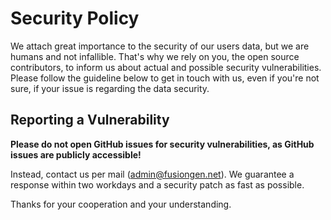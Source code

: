 # Security Policy
We attach great importance to the security of our users data, but we are humans and not infallible.
That's why we rely on you, the open source contributors, to inform us about actual and possible security vulnerabilities.
Please follow the guideline below to get in touch with us, even if you're not sure, if your issue is regarding the data security.

## Reporting a Vulnerability
**Please do not open GitHub issues for security vulnerabilities, as GitHub issues are publicly accessible!**

Instead, contact us per mail ([admin@fusiongen.net](mailto:admin@fusiongen.net)). We guarantee a response within two workdays and a security patch as fast as possible.

Thanks for your cooperation and your understanding.
